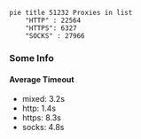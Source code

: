 
```mermaid
pie title 51232 Proxies in list
    "HTTP" : 22564
    "HTTPS": 6327
    "SOCKS" : 27966
```

### Some Info
#### Average Timeout

- mixed: 3.2s
- http: 1.4s
- https: 8.3s
- socks: 4.8s